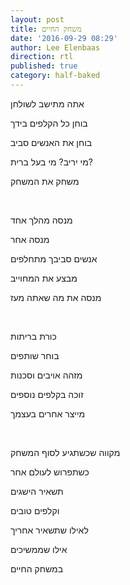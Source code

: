```yaml
---
layout: post
title: משחק החיים
date: '2016-09-29 08:29'
author: Lee Elenbaas
direction: rtl
published: true
category: half-baked
---
```


אתה מתישב לשולחן

בוחן כל הקלפים בידך

בוחן את האנשים סביב

מי יריב? מי בעל ברית?

משחק את המשחק

<br>

מנסה מהלך אחד

מנסה אחר

אנשים סביבך מתחלפים

מבצע את המחוייב

מנסה את מה שאתה מעז

<br>

כורת בריתות

בוחר שותפים

מזהה אויבים וסכנות

זוכה בקלפים נוספים

מייצר אחרים בעצמך

<br>

מקווה שכשתגיע לסוף המשחק

כשתפרוש לעולם אחר

תשאיר הישגים

וקלפים טובים

לאילו שתשאיר אחריך

אילו שממשיכים

במשחק החיים
